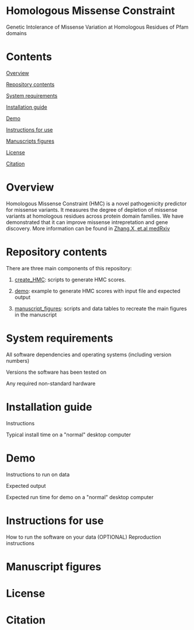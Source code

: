 # Homologous Missense Constraint
Genetic Intolerance of Missense Variation at Homologous Residues of Pfam domains

# Contents

[Overview](#overview)

[Repository contents](#repository-contents)

[System requirements](#system-requirements)

[Installation guide](#installation-guide)

[Demo](#demo)

[Instructions for use](#instructions-for-use)

[Manuscripts figures](#manuscript-figures)

[License](#license)

[Citation](#citation)

# Overview

Homologous Missense Constraint (HMC) is a novel pathogenicity predictor for missense variants. It measures the degree of depletion of missense variants at homologous residues across protein domain families. We have demonstrated that it can improve missense intrepretation and gene discovery. More information can be found in [Zhang.X, et.al medRxiv](https://www.medrxiv.org/content/10.1101/2022.02.16.22271023v1) 

# Repository contents

There are three main components of this repository: 

1. [create_HMC](https://github.com/ImperialCardioGenetics/homologous-missense-constraint/tree/main/create_HMC): scripts to generate HMC scores. 

2. [demo](https://github.com/ImperialCardioGenetics/homologous-missense-constraint/tree/main/demo): example to generate HMC scores with input file and expected output

3. [manuscript_figures](https://github.com/ImperialCardioGenetics/homologous-missense-constraint/tree/main/manuscript_figures): scripts and data tables to recreate the main figures in the manuscript


# System requirements

All software dependencies and operating systems (including version numbers)

Versions the software has been tested on

Any required non-standard hardware

# Installation guide

Instructions

Typical install time on a "normal" desktop computer

# Demo

Instructions to run on data

Expected output

Expected run time for demo on a "normal" desktop computer

# Instructions for use

How to run the software on your data
(OPTIONAL) Reproduction instructions

# Manuscript figures

# License

# Citation
